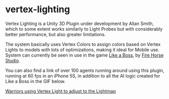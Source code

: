 # vertex-lighting
Vertex Lighting is a Unity 3D Plugin under development by Allan Smith, which to some extent works similarly to Light Probes but with considerably better performance, but also greater limitations.

The system basically uses Vertex Colors to assign colors based on Vertex Lights to models with lots of optimizations, making it ideal for Mobile use. System can currently be seen in use in the game <a href="https://itunes.apple.com/ca/app/like-a-boss/id1055347265?mt=8">Like a Boss</a>, by <a href="http://www.firehorse.com.br/">Fire Horse Studio</a>.

You can also find a link of over 100 agents running around using this plugin, running at 60 fps in an iPhone 5S, in addition to all the AI logic created for Like a Boss in the GIF below.

<a href="http://www.firehorse.com.br/temp/test4.gif">Warriors using Vertex Light to adjust to the Lightmap</a>